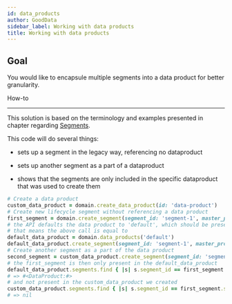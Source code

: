 ```yaml
---
id: data_products
author: GoodData
sidebar_label: Working with data products
title: Working with data products
---
```


Goal
-------

You would like to encapsule multiple segments into a data product for
better granularity.

How-to

--------

This solution is based on the terminology and examples presented in
chapter regarding [Segments](#01_wip_segments.asciidoc).

This code will do several things:

-   sets up a segment in the legacy way, referencing no dataproduct

-   sets up another segment as a part of a dataproduct

-   shows that the segments are only included in the specific
    dataproduct that was used to create them


```ruby
# Create a data product
custom_data_product = domain.create_data_product(id: 'data-product')
# Create new lifecycle segment without referencing a data product
first_segment = domain.create_segment(segment_id: 'segment-1', master_project: project)
# the API defaults the data product to 'default', which should be present in all domains
# that means the above call is equal to
default_data_product = domain.data_products('default')
default_data_product.create_segment(segment_id: 'segment-1', master_project: project)
# Create another segment as a part of the data product
second_segment = custom_data_product.create_segment(segment_id: 'segment-2', master_project: project)
# the first_segment is then only present in the default_data_product
default_data_product.segments.find { |s| s.segment_id == first_segment.segment_id }
# => #<DataProduct:#>
# and not present in the custom_data_product we created
custom_data_product.segments.find { |s| s.segment_id == first_segment.segment_id }
# => nil
```
